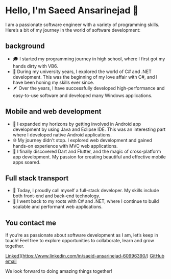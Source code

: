 # Hello, I'm Saeed Ansarinejad 👋

I am a passionate software engineer with a variety of programming skills. Here’s a bit of my journey in the world of software development:

## background

- 🎓 I started my programming journey in high school, where I first got my hands dirty with VB6.
- 🏫 During my university years, I explored the world of C# and .NET development. This was the beginning of my love affair with C#, and I have been honing my skills ever since.
- 🪶 Over the years, I have successfully developed high-performance and easy-to-use software and developed many Windows applications.

## Mobile and web development

- 📱 I expanded my horizons by getting involved in Android app development by using Java and Eclipse IDE. This was an interesting part where I developed native Android applications.
- 🌐 My journey didn't stop. I explored web development and gained hands-on experience with MVC web applications.
- 🚀 I finally discovered Dart and Flutter, and the magic of cross-platform app development. My passion for creating beautiful and effective mobile apps soared.

## Full stack transport

- 💼 Today, I proudly call myself a full-stack developer. My skills include both front-end and back-end technology.
- 🌟 I went back to my roots with C# and .NET, where I continue to build scalable and performant web applications.

## You contact me

If you’re as passionate about software development as I am, let’s keep in touch! Feel free to explore opportunities to collaborate, learn and grow together.

[Linked](https://www.linkedin.com/in/saeidansarinejad/)](https://www.linkedin.com/in/saeid-ansarinejad-60996390/)
[GitHub](https://github.com/saeid-ansarinejad)
[email](saeed.ansarinejad@gmail.com)

We look forward to doing amazing things together!
